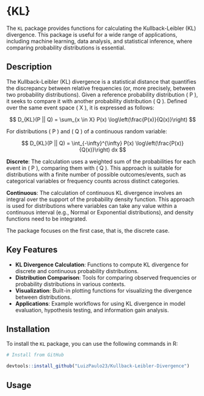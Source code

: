 # {KL}

The `KL` package provides functions for calculating the Kullback-Leibler (KL) divergence. This package is useful for a wide range of applications, including machine learning, data analysis, and statistical inference, where comparing probability distributions is essential.

## Description

The Kullback-Leibler (KL) divergence is a statistical distance that quantifies the discrepancy between relative frequencies (or, more precisely, between two probability distributions). Given a reference probability distribution \( P \), it seeks to compare it with another probability distribution \( Q \). Defined over the same event space \( X \), it is expressed as follows:

$$
D_{KL}(P || Q) = \sum_{x \in X} P(x) \log\left(\frac{P(x)}{Q(x)}\right)
$$

For distributions \( P \) and \( Q \) of a continuous random variable:

$$
D_{KL}(P || Q) = \int_{-\infty}^{\infty} P(x) \log\left(\frac{P(x)}{Q(x)}\right) dx
$$

**Discrete**: The calculation uses a weighted sum of the probabilities for each event in \( P \), comparing them with \( Q \). This approach is suitable for distributions with a finite number of possible outcomes/events, such as categorical variables or frequency counts across distinct categories.

**Continuous**: The calculation of continuous KL divergence involves an integral over the support of the probability density function. This approach is used for distributions where variables can take any value within a continuous interval (e.g., Normal or Exponential distributions), and density functions need to be integrated.

The package focuses on the first case, that is, the discrete case.

## Key Features

- **KL Divergence Calculation**: Functions to compute KL divergence for discrete and continuous probability distributions.
- **Distribution Comparison**: Tools for comparing observed frequencies or probability distributions in various contexts.
- **Visualization**: Built-in plotting functions for visualizing the divergence between distributions.
- **Applications**: Example workflows for using KL divergence in model evaluation, hypothesis testing, and information gain analysis.

## Installation

To install the `KL` package, you can use the following commands in R:

```R
# Install from GitHub

devtools::install_github("LuizPaulo23/Kullback-Leibler-Divergence")
```

## Usage


